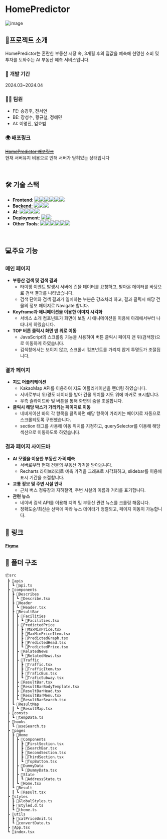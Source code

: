 # HomePredictor
![image](https://github.com/KingGyeongHoo/homepredictor/assets/117385050/ee01d7bb-9988-4e55-87e9-a542d5010d9e)


## 📃프로젝트 소개

HomePredictor는 혼란한 부동산 시장 속, 3개월 후의 집값을 예측해 현명한 소비 및 투자를 도와주는 AI 부동산 예측 서비스입니다.

### 📆 개발 기간
2024.03~2024.04

### 🤼‍♂️ 팀원
 - FE: 송경후, 전서연
 - BE: 장성수, 황규철, 정혜민
 - AI: 이명진, 엄효범

### 🌍 배포링크
~~[HomePredictor 배포링크](https://d26h5la7myzjb4.cloudfront.net/)~~  
현재 서버유지 비용으로 인해 서버가 닫혀있는 상태입니다


<br/>

## 🛠 기술 스택
- **Frontend**: <img src="https://img.shields.io/badge/TypeScript-3178C6?style=for-the-badge&logo=TypeScript&logoColor=white"><img src="https://img.shields.io/badge/html5-E34F26?style=for-the-badge&logo=html5&logoColor=white"><img src="https://img.shields.io/badge/css-1572B6?style=for-the-badge&logo=css3&logoColor=white"><img src="https://img.shields.io/badge/react-61DAFB?style=for-the-badge&logo=react&logoColor=black"><img src="https://img.shields.io/badge/Styledcomponents-DB7093?style=for-the-badge&logo=styledcomponents&logoColor=white"><img src="https://img.shields.io/badge/recoil-3578E5?style=for-the-badge&logo=recoil&logoColor=white">
- **Backend**: <img src="https://img.shields.io/badge/spring-6DB33F?style=for-the-badge&logo=spring&logoColor=white"><img src="https://img.shields.io/badge/mysql-4479A1?style=for-the-badge&logo=mysql&logoColor=white"><img src="https://img.shields.io/badge/nodejs-339933?style=for-the-badge&logo=nodedotjs&logoColor=white">
- **AI**: <img src="https://img.shields.io/badge/python-3776AB?style=for-the-badge&logo=python&logoColor=white"><img src="https://img.shields.io/badge/jupyternotebook-F37626?style=for-the-badge&logo=jupyter&logoColor=white"><img src="https://img.shields.io/badge/tensorflow-FF6F00?style=for-the-badge&logo=tensorflow&logoColor=white"><img src="https://img.shields.io/badge/keras-D00000?style=for-the-badge&logo=keras&logoColor=white">
- **Deployment**: <img src="https://img.shields.io/badge/amazonec2-FF9900?style=for-the-badge&logo=amazonec2&logoColor=white"><img src="https://img.shields.io/badge/netlify-00C7B7?style=for-the-badge&logo=netlify&logoColor=white">
- **Other Tools**: <img src="https://img.shields.io/badge/git-F05032?style=for-the-badge&logo=git&logoColor=white"><img src="https://img.shields.io/badge/github-181717?style=for-the-badge&logo=github&logoColor=white"><img src="https://img.shields.io/badge/figma-F24E1E?style=for-the-badge&logo=figma&logoColor=white"><img src="https://img.shields.io/badge/photoshop-31A8FF?style=for-the-badge&logo=adobephotoshop&logoColor=white"><img src="https://img.shields.io/badge/slcak-4A154B?style=for-the-badge&logo=slack&logoColor=white"><img src="https://img.shields.io/badge/notion-000000?style=for-the-badge&logo=notion&logoColor=white">

<br/>

## 💻주요 기능

### 메인 페이지
 - **부동산 검색 및 검색 결과**
   - 타이핑 이벤트 발생시 서버에 건물 데이터를 요청하고, 받아온 데이터를 바탕으로 검색 결과를 나타냈습니다.
   - 검색 단어와 검색 결과가 일치하는 부분은 강조처리 하고, 결과 클릭시 해당 건물의 정보 페이지로 Navigate 합니다.
 - **Keyframe과 애니메이션을 이용한 이미지 시각화**
   - 서비스 소개 컴포넌트가 화면에 보일 시 애니메이션을 이용해 아래에서부터 나타나게 하였습니다.
 - **TOP 버튼 클릭시 화면 맨 위로 이동**
   - JavaScript의 스크롤링 기능을 사용하여 버튼 클릭시 페이지 맨 위(검색창)으로 이동하게 하였습니다.
   - 검색창에서는 보이지 않고, 스크롤시 컴포넌트를 가리지 않게 투명도가 조절됩니다.
###  결과 페이지
 - **지도 어플리케이션**
   - KakaoMap API를 이용하여 지도 어플리케이션을 렌더링 하였습니다.
   - 서버로부터 위/경도 데이터를 받아 건물 위치를 지도 위에 마커로 표시합니다.
   - 우측 슬라이드바 및 버튼을 통해 화면의 줌을 조절합니다.
 - **클릭시 해당 박스가 가리키는 페이지로 이동**
   - 네비게이션 바의 각 항목을 클릭하면 해당 항목이 가리키는 페이지로 자동으로 스크롤되도록 구현했습니다.
   - section 태그를 사용해 이동 위치를 지정하고, querySelector를 이용해 해당 섹션으로 이동하도록 하였습니다.
### 결과 페이지 사이드바
 - **AI 모델을 이용한 부동산 가격 예측**
   - 서버로부터 현재 건물의 부동산 가격을 받아옵니다.
   - Recharts 라이브러리로 예측 가격을 그래프로 시각화하고, slidebar를 이용해 표시 기간을 조절합니다.
 - **교통 정보 및 주변 시설 안내**
   - 근처 버스 정류장과 지하철역, 주변 시설의 이름과 거리를 표기합니다.
 - **관련 뉴스**
   - 네이버 검색 API를 이용해 지역 및 부동산 관련 뉴스를 크롤링 해옵니다.
   - 정확도순/최신순 선택에 따라 뉴스 데이터가 정렬되고, 페이지 이동이 가능합니다.

## 📎 링크

#### [Figma](https://www.figma.com/file/vgTUmYcOKal4pA5FaBq7CR/HomePredictor?type=design&node-id=0%3A1&mode=design&t=R5B9gbVyLHXXaLZv-1)

## 📁 폴더 구조
```
📦src
 ┣ 📂apis
 ┃ ┗ 📜api.ts
 ┣ 📂components
 ┃ ┣ 📂Describes
 ┃ ┃ ┗ 📜Describe.tsx
 ┃ ┣ 📂Header
 ┃ ┃ ┗ 📜Header.tsx
 ┃ ┣ 📂ResultBar
 ┃ ┃ ┣ 📂Facilities
 ┃ ┃ ┃ ┗ 📜Facilities.tsx
 ┃ ┃ ┣ 📂PredictedPrice
 ┃ ┃ ┃ ┣ 📜MaxMinPrice.tsx
 ┃ ┃ ┃ ┣ 📜MaxMinPriceItem.tsx
 ┃ ┃ ┃ ┣ 📜PredictedGraph.tsx
 ┃ ┃ ┃ ┣ 📜PredictedHead.tsx
 ┃ ┃ ┃ ┗ 📜PredictedPrice.tsx
 ┃ ┃ ┣ 📂RelatedNews
 ┃ ┃ ┃ ┗ 📜RelatedNews.tsx
 ┃ ┃ ┣ 📂Traffic
 ┃ ┃ ┃ ┣ 📜Traffic.tsx
 ┃ ┃ ┃ ┣ 📜TrafficItem.tsx
 ┃ ┃ ┃ ┣ 📜TraficBus.tsx
 ┃ ┃ ┃ ┗ 📜TraficSubway.tsx
 ┃ ┃ ┣ 📜ResultBar.tsx
 ┃ ┃ ┣ 📜ResultBarBodyTemplate.tsx
 ┃ ┃ ┣ 📜ResultBarHead.tsx
 ┃ ┃ ┣ 📜ResultBarMenu.tsx
 ┃ ┃ ┗ 📜ResultBarSearch.tsx
 ┃ ┗ 📂ResultMap
 ┃ ┃ ┗ 📜ResultMap.tsx
 ┣ 📂consts
 ┃ ┗ 📜tempData.ts
 ┣ 📂hooks
 ┃ ┗ 📜useSearch.ts
 ┣ 📂pages
 ┃ ┣ 📂Home
 ┃ ┃ ┣ 📂Components
 ┃ ┃ ┃ ┣ 📜FirstSection.tsx
 ┃ ┃ ┃ ┣ 📜SearchBar.tsx
 ┃ ┃ ┃ ┣ 📜SecondSection.tsx
 ┃ ┃ ┃ ┣ 📜ThirdSection.tsx
 ┃ ┃ ┃ ┗ 📜TopButton.tsx
 ┃ ┃ ┣ 📂DummyData
 ┃ ┃ ┃ ┗ 📜DummyData.tsx
 ┃ ┃ ┣ 📂State
 ┃ ┃ ┃ ┗ 📜AddressState.ts
 ┃ ┃ ┗ 📜Home.tsx
 ┃ ┗ 📂Result
 ┃ ┃ ┗ 📜Result.tsx
 ┣ 📂styles
 ┃ ┣ 📜GlobalStyles.ts
 ┃ ┣ 📜styled.d.ts
 ┃ ┗ 📜theme.ts
 ┣ 📂utils
 ┃ ┣ 📜calPriceUnit.ts
 ┃ ┗ 📜convertDate.ts
 ┣ 📜App.tsx
 ┗ 📜index.tsx
  ```
